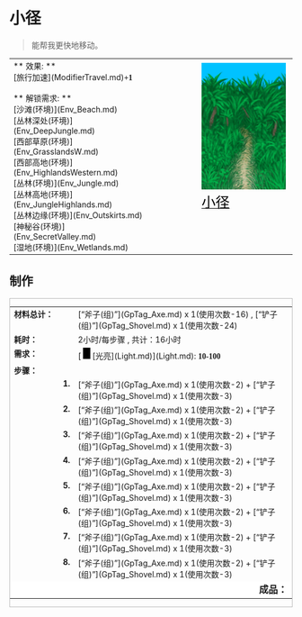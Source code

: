 # 小径  
> 能帮我更快地移动。  
  
<style>
        .table8609 th,td{
            text-align:left;
            vertical-align:top;
        }
        </style><table class="table table-bordered table8609" data-toggle="table"  data-show-header="false"><thead style="display:none"><tr ><th  style="width:50%;"  >title</th><th  style="width:50%;"  ></th></tr></thead><tr ><td  style="width:50%;"  >** 效果: **<br>[旅行加速](ModifierTravel.md)<span style="font-family:ui-monospace"><b>+1</b></span><br><br>** 解锁需求: **<br>[沙滩(环境)](Env_Beach.md)<br>[丛林深处(环境)](Env_DeepJungle.md)<br>[西部草原(环境)](Env_GrasslandsW.md)<br>[西部高地(环境)](Env_HighlandsWestern.md)<br>[丛林(环境)](Env_Jungle.md)<br>[丛林高地(环境)](Env_JungleHighlands.md)<br>[丛林边缘(环境)](Env_Outskirts.md)<br>[神秘谷(环境)](Env_SecretValley.md)<br>[湿地(环境)](Env_Wetlands.md)<br></td><td  style="width:50%;"  ><div style="float:right; margin:5px"><div class="gamecard" style="width:150px; height:225px;"><a href="Imp_Path.md" style="color:black"><img decoding="async" src="../wiki/Sprite/JunglePath.png" class="cardimage" style="max-width:150px;max-height:225px;"><span style="font-size: 25px;">小径</span></a></div></div></td></tr></tbody></table>  
  
## 制作  
<div  style="border:1px solid #BBB"><table><tr><td style="width:100px;"><b>材料总计：</b></td><td>[“斧子(组)”](GpTag_Axe.md) x 1(使用次数-16) , [“铲子(组)”](GpTag_Shovel.md) x 1(使用次数-24)</td></tr><tr><td><b>耗时：</b></td><td><font data-toggle="tooltip" data-placement="top" title="8TP">2小时</font>/每步骤 , 共计：<font data-toggle="tooltip" data-placement="top" title="64TP">16小时</font></td></tr><tr><td><b>需求：</b></td><td>[<div style="width:20px;display:inline-block;text-align:center"><img decoding="async" src="../wiki/Sprite/Darkness.png" href="a.md" style="max-width:20px;max-height:20px;"></div>[光亮](Light.md)](Light.md): <span style="font-family:ui-monospace"><b>10-100</b></span></td></tr><tr><td colspan=2><b>步骤：</b></td></tr><tr><td style="text-align:right"><b>1.</b></td><td>[“斧子(组)”](GpTag_Axe.md) x 1(使用次数-2) + [“铲子(组)”](GpTag_Shovel.md) x 1(使用次数-3)</td></tr><tr><td style="text-align:right"><b>2.</b></td><td>[“斧子(组)”](GpTag_Axe.md) x 1(使用次数-2) + [“铲子(组)”](GpTag_Shovel.md) x 1(使用次数-3)</td></tr><tr><td style="text-align:right"><b>3.</b></td><td>[“斧子(组)”](GpTag_Axe.md) x 1(使用次数-2) + [“铲子(组)”](GpTag_Shovel.md) x 1(使用次数-3)</td></tr><tr><td style="text-align:right"><b>4.</b></td><td>[“斧子(组)”](GpTag_Axe.md) x 1(使用次数-2) + [“铲子(组)”](GpTag_Shovel.md) x 1(使用次数-3)</td></tr><tr><td style="text-align:right"><b>5.</b></td><td>[“斧子(组)”](GpTag_Axe.md) x 1(使用次数-2) + [“铲子(组)”](GpTag_Shovel.md) x 1(使用次数-3)</td></tr><tr><td style="text-align:right"><b>6.</b></td><td>[“斧子(组)”](GpTag_Axe.md) x 1(使用次数-2) + [“铲子(组)”](GpTag_Shovel.md) x 1(使用次数-3)</td></tr><tr><td style="text-align:right"><b>7.</b></td><td>[“斧子(组)”](GpTag_Axe.md) x 1(使用次数-2) + [“铲子(组)”](GpTag_Shovel.md) x 1(使用次数-3)</td></tr><tr><td style="text-align:right"><b>8.</b></td><td>[“斧子(组)”](GpTag_Axe.md) x 1(使用次数-2) + [“铲子(组)”](GpTag_Shovel.md) x 1(使用次数-3)</td></tr><tr style="background-color:#fff;font-size:1.2em;"><td></td><td style="text-align:right"><b>成品：</b></td></tr></table></div>  


<script>document.title="小径 - 卡牌生存百科 Card Survival Wiki";</script>